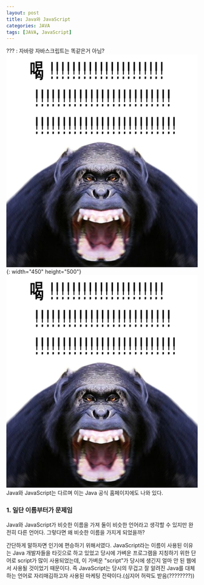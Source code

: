 ```yaml
---
layout: post
title: Java와 JavaScript
categories: JAVA
tags: [JAVA, JavaScript]
---
```

??? : 자바랑 자바스크립트는 똑같은거 아님?
![喝](https://github.com/thekimgyumin/thekimgyumin.github.io/blob/master/.image/Gal.jpeg?raw=true){: width="450" height="500"}
![喝](https://github.com/thekimgyumin/thekimgyumin.github.io/blob/master/.image/Gal.jpeg?raw=true)
Java와 JavaScript는 다르며 이는 Java 공식 홈페이지에도 나와 있다.

### 1. 일단 이름부터가 문제임
Java와 JavaScript가 비슷한 이름을 가져 둘이 비슷한 언어라고 생각할 수 있지만 완전히 다른 언어다. 그렇다면 왜 비슷한 이름을 가지게 되었을까?

간단하게 말하자면 인기에 편승하기 위해서였다. JavaScript라는 이름이 사용된 이유는 Java 개발자들을 타깃으로 하고 있었고 당시에 가벼운 프로그램을 지칭하기 위한 단어로 script가 많이 사용되었는데, 이 가벼운 "script"가 당시에 생긴지 얼마 안 된 웹에서 사용될 것이었기 때문이다. 즉 JavaScript는 당시의 무겁고 잘 알려진 Java를 대체하는 언어로 자리매김하고자 사용된 마케팅 전략이다.(심지어 허락도 받음(????????))